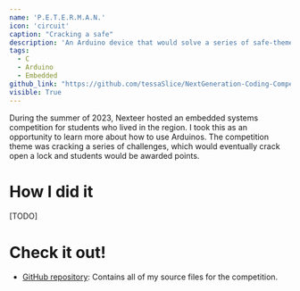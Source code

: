 ```yaml
---
name: 'P.E.T.E.R.M.A.N.'
icon: 'circuit'
caption: "Cracking a safe"
description: 'An Arduino device that would solve a series of safe-themed challenges from the Embedded Coding Competition hosted by Nexteer.'
tags:
  - C
  - Arduino
  - Embedded
github_link: "https://github.com/tessaSlice/NextGeneration-Coding-Competition"
visible: True
---
```


During the summer of 2023, Nexteer hosted an embedded systems competition for students who lived in the region. I took this as an opportunity to learn more about how to use Arduinos. The competition theme was cracking a series of challenges, which would eventually crack open a lock and students would be awarded points. 

# How I did it

[TODO]

# Check it out!

- [GitHub repository](https://github.com/tessaSlice/NextGeneration-Coding-Competition): Contains all of my source files for the competition.